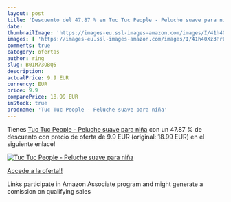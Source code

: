 ```yaml
---
layout: post
title: 'Descuento del 47.87 % en Tuc Tuc People - Peluche suave para niña'
date: 
thumbnailImage: 'https://images-eu.ssl-images-amazon.com/images/I/41h40Xz3PrL._SL200_.jpg'
images: [ 'https://images-eu.ssl-images-amazon.com/images/I/41h40Xz3PrL._SL200_.jpg' ]
comments: true
category: ofertas
author: ring
slug: B01M73OBQ5
description:
actualPrice: 9.9 EUR
currency: EUR
price: 9.9
comparePrice: 18.99 EUR
inStock: true
prodname: 'Tuc Tuc People - Peluche suave para niña'
---
```


Tienes [Tuc Tuc People - Peluche suave para niña](https://www.amazon.es/dp/B01M73OBQ5/?tag=tolees-21) con un 47.87 % de descuento con precio de oferta de 9.9 EUR (original: 18.99 EUR) en el siguiente enlace!

[![Tuc Tuc People - Peluche suave para niña](https://images-eu.ssl-images-amazon.com/images/I/41h40Xz3PrL._SL200_.jpg)](https://www.amazon.es/dp/B01M73OBQ5/?tag=tolees-21)

[Accede a la oferta!!](https://www.amazon.es/dp/B01M73OBQ5/?tag=tolees-21)

Links participate in Amazon Associate program and might generate a comission on qualifying sales


